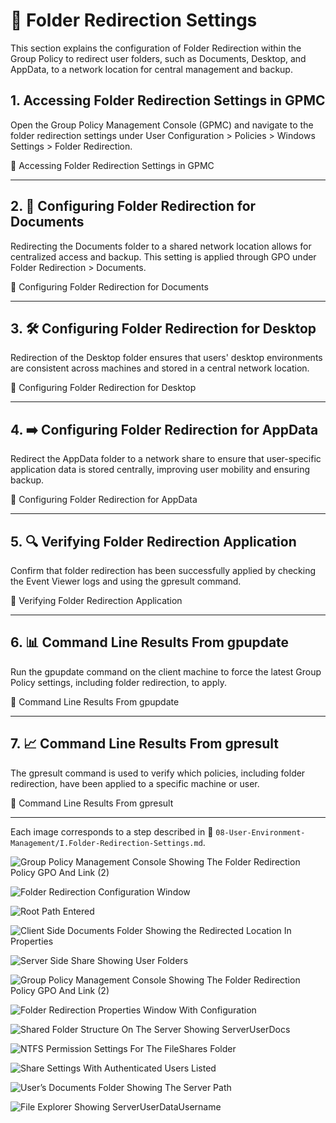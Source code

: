 # 🔧 Folder Redirection Settings
This section explains the configuration of Folder Redirection within the Group Policy to redirect user folders, such as Documents, Desktop, and AppData, to a network location for central management and backup.

## 1. Accessing Folder Redirection Settings in GPMC

Open the Group Policy Management Console (GPMC) and navigate to the folder redirection settings under User Configuration > Policies > Windows Settings > Folder Redirection.

📸 Accessing Folder Redirection Settings in GPMC

---

## 2. 📁 Configuring Folder Redirection for Documents

Redirecting the Documents folder to a shared network location allows for centralized access and backup. This setting is applied through GPO under Folder Redirection > Documents.

📸 Configuring Folder Redirection for Documents

---

## 3. 🛠️ Configuring Folder Redirection for Desktop

Redirection of the Desktop folder ensures that users' desktop environments are consistent across machines and stored in a central network location.

📸 Configuring Folder Redirection for Desktop

---

## 4. ➡️ Configuring Folder Redirection for AppData

Redirect the AppData folder to a network share to ensure that user-specific application data is stored centrally, improving user mobility and ensuring backup.

📸 Configuring Folder Redirection for AppData

---

## 5. 🔍 Verifying Folder Redirection Application

Confirm that folder redirection has been successfully applied by checking the Event Viewer logs and using the gpresult command.

📸 Verifying Folder Redirection Application

---

## 6. 📊 Command Line Results From gpupdate

Run the gpupdate command on the client machine to force the latest Group Policy settings, including folder redirection, to apply.

📸 Command Line Results From gpupdate

---

## 7. 📈 Command Line Results From gpresult

The gpresult command is used to verify which policies, including folder redirection, have been applied to a specific machine or user.

📸 Command Line Results From gpresult

---

Each image corresponds to a step described in 📂 `08-User-Environment-Management/I.Folder-Redirection-Settings.md`.

![Group Policy Management Console Showing The Folder Redirection Policy GPO And Link (2)](https://github.com/user-attachments/assets/75107291-3d2f-4691-a235-df719372b559)

![Folder Redirection Configuration Window](https://github.com/user-attachments/assets/797fd428-1c6e-4c1d-a671-64d6aad6c198)
  
![Root Path Entered](https://github.com/user-attachments/assets/8c0dc5da-1191-4ba7-9105-75b8b2195deb)

![Client Side Documents Folder Showing the Redirected Location In Properties](https://github.com/user-attachments/assets/44b93241-be75-4f16-9945-e25f78bd08a1)

![Server Side Share Showing User Folders](https://github.com/user-attachments/assets/84313e57-e680-41fd-9336-5f7f1d170dec)


![Group Policy Management Console Showing The Folder Redirection Policy GPO And Link (2)](https://github.com/user-attachments/assets/7a6b5186-8001-41d2-9b92-97325d2c48b5)

![Folder Redirection Properties Window With Configuration](https://github.com/user-attachments/assets/bda6c476-6430-4b88-bc7a-3bd71f590c4a)

![Shared Folder Structure On The Server Showing ServerUserDocs](https://github.com/user-attachments/assets/64c80926-489a-4cff-a541-11ff220415cb)

![NTFS Permission Settings For The FileShares Folder](https://github.com/user-attachments/assets/274be70b-4d35-4bc3-8438-2d7964943369)

![Share Settings With Authenticated Users Listed](https://github.com/user-attachments/assets/de3e23a0-8852-4047-8354-9be238e0a9be)

![User’s Documents Folder Showing The Server Path](https://github.com/user-attachments/assets/edf69bc9-71e1-434b-8ddc-7d91d2f1c6e3)

![File Explorer Showing ServerUserDataUsername](https://github.com/user-attachments/assets/0868574e-ea46-4e9a-986f-e6da18a12f3d)
